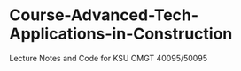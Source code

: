 # Course-Advanced-Tech-Applications-in-Construction
Lecture Notes and Code for KSU CMGT 40095/50095
